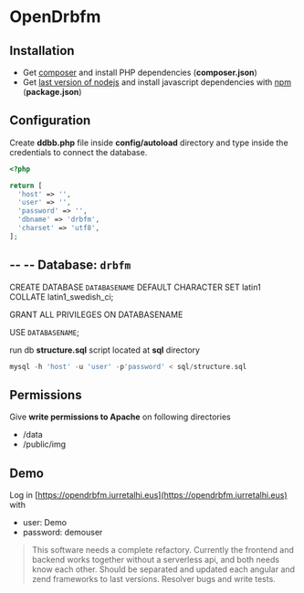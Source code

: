 # OpenDrbfm

## Installation

* Get [composer](https://getcomposer.org/) and install PHP dependencies (**composer.json**)
* Get [last version of nodejs](https://github.com/nvm-sh/nvm) and install javascript dependencies with [npm](https://www.npmjs.com/) (**package.json**)

## Configuration

Create **ddbb.php** file inside **config/autoload** directory and type inside the credentials to connect the database.

```php
<?php

return [
  'host' => '',
  'user' => '',
  'password' => '',
  'dbname' => 'drbfm',
  'charset' => 'utf8',
];
```
--
-- Database: `drbfm`
--
CREATE DATABASE `DATABASENAME` DEFAULT CHARACTER SET latin1 COLLATE latin1_swedish_ci;

GRANT ALL PRIVILEGES ON DATABASENAME

USE `DATABASENAME`;



run db **structure.sql** script located at **sql** directory

```php
mysql -h 'host' -u 'user' -p'password' < sql/structure.sql
```
## Permissions

Give **write permissions to Apache** on following directories

* /data
* /public/img

## Demo

Log in [https://opendrbfm.iurretalhi.eus](https://opendrbfm.iurretalhi.eus) with

* user: Demo
* password: demouser

> This software needs a complete refactory.
> Currently the frontend and backend works together without a serverless api, and both needs know each other.
> Should be separated and updated each angular and zend frameworks to last versions.
> Resolver bugs and write tests.
